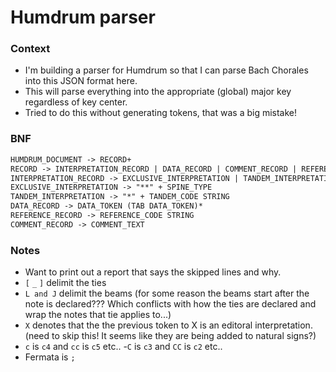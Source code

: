 # Humdrum parser

### Context
- I'm building a parser for Humdrum so that I can parse Bach Chorales into this JSON format here.
- This will parse everything into the appropriate (global) major key regardless of key center.
- Tried to do this without generating tokens, that was a big mistake!

### BNF
```txt
HUMDRUM_DOCUMENT -> RECORD+
RECORD -> INTERPRETATION_RECORD | DATA_RECORD | COMMENT_RECORD | REFERENCE_RECORD
INTERPRETATION_RECORD -> EXCLUSIVE_INTERPRETATION | TANDEM_INTERPRETATION
EXCLUSIVE_INTERPRETATION -> "**" + SPINE_TYPE
TANDEM_INTERPRETATION -> "*" + TANDEM_CODE STRING
DATA_RECORD -> DATA_TOKEN (TAB DATA_TOKEN)*
REFERENCE_RECORD -> REFERENCE_CODE STRING
COMMENT_RECORD -> COMMENT_TEXT
```

### Notes
- Want to print out a report that says the skipped lines and why.
- `[` `_` `]` delimit the ties
- `L and J` delimit the beams (for some reason the beams start after the note is declared??? Which conflicts with how the ties are declared and wrap the notes that tie applies to...)
- `X` denotes that the the previous token to X is an editoral interpretation. (need to skip this! It seems like they are being added to natural signs?)
- `c` is `c4` and `cc` is `c5` etc.. 
-`C` is `c3` and `CC` is `c2` etc.. 
- Fermata is `;`
